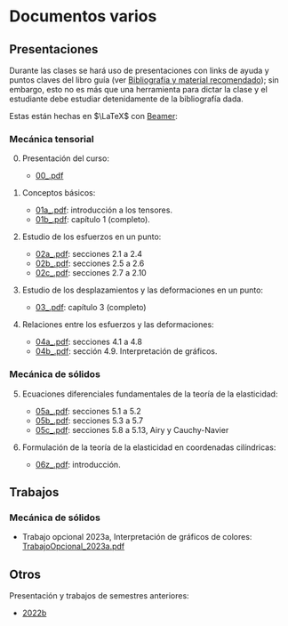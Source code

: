 # Documentos varios

## Presentaciones

Durante las clases se hará uso de presentaciones con links de ayuda y puntos claves del libro guía (ver [Bibliografía y material recomendado](../informacion/01_bibliografia_material.md)); sin embargo, esto no es más que una herramienta para dictar la clase y el estudiante debe estudiar detenidamente de la bibliografía dada.

Estas están hechas en $\LaTeX$ con [Beamer](https://es.overleaf.com/learn/latex/Beamer): 


### Mecánica tensorial

00. Presentación del curso:
    * [00_.pdf](2023a/00_.pdf)  

01. Conceptos básicos:
    * [01a_.pdf](2023a/01a_.pdf): introducción a los tensores.
    * [01b_.pdf](2023a/01b_.pdf): capítulo 1 (completo).

02. Estudio de los esfuerzos en un punto:
    * [02a_.pdf](2023a/02a_.pdf): secciones 2.1 a 2.4
    * [02b_.pdf](2023a/02b_.pdf): secciones 2.5 a 2.6
    * [02c_.pdf](2023a/02c_.pdf): secciones 2.7 a 2.10

03. Estudio de los desplazamientos y las deformaciones en un punto:
    * [03_.pdf](2023a/03_.pdf): capítulo 3 (completo)            
    
04. Relaciones entre los esfuerzos y las deformaciones:
    * [04a_.pdf](2023a/04a_.pdf): secciones 4.1 a 4.8  
    * [04b_.pdf](2023a/04b_.pdf): sección 4.9. Interpretación de gráficos.  


### Mecánica de sólidos

05. Ecuaciones diferenciales fundamentales de la teoría de la elasticidad: 
    * [05a_.pdf](2023a/05a_.pdf): secciones 5.1 a 5.2
    * [05b_.pdf](2023a/05b_.pdf): secciones 5.3 a 5.7 
    * [05c_.pdf](2023a/05c_.pdf): secciones 5.8 a 5.13, Airy y Cauchy-Navier
    
06. Formulación de la teoría de la elasticidad en coordenadas cilíndricas:    
    * [06z_.pdf](2023a/06z_.pdf): introducción.


## Trabajos

### Mecánica de sólidos
* Trabajo opcional 2023a, Interpretación de gráficos de colores: [TrabajoOpcional_2023a.pdf](2023a/TrabajoOpcional_2023a.pdf)

## Otros

Presentación y trabajos de semestres anteriores:
* [2022b](2022b)
